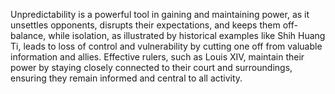 Unpredictability is a powerful tool in gaining and maintaining power, as it unsettles opponents, disrupts their expectations, and keeps them off-balance, while isolation, as illustrated by historical examples like Shih Huang Ti, leads to loss of control and vulnerability by cutting one off from valuable information and allies. Effective rulers, such as Louis XIV, maintain their power by staying closely connected to their court and surroundings, ensuring they remain informed and central to all activity.
